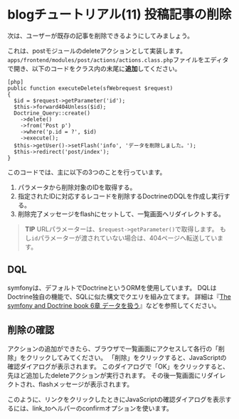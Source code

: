 blogチュートリアル(11) 投稿記事の削除
=====================================

次は、ユーザーが既存の記事を削除できるようにしてみましょう。

これは、postモジュールのdeleteアクションとして実装します。
`apps/frontend/modules/post/actions/actions.class.php`ファイルをエディタで開き、以下のコードをクラス内の末尾に**追加**してください。

	[php]
	public function executeDelete(sfWebrequest $request)
	{
	  $id = $request->getParameter('id');
	  $this->forward404Unless($id);
	  Doctrine_Query::create()
	    ->delete()
	    ->from('Post p')
	    ->where('p.id = ?', $id)
	    ->execute();
	  $this->getUser()->setFlash('info', 'データを削除しました。');
	  $this->redirect('post/index');
	}

このコードでは、主に以下の3つのことを行っています。

1. パラメータから削除対象のIDを取得する。
2. 指定されたIDに対応するレコードを削除するDoctrineのDQLを作成し実行する。
3. 削除完了メッセージをflashにセットして、一覧画面へリダイレクトする。

> **TIP**
> URLパラメーターは、`$request->getParameter()`で取得します。
> もし`id`パラメーターが渡されていない場合は、404ページへ転送しています。



DQL
---

symfonyは、デフォルトでDoctrineというORMを使用しています。
DQLはDoctrine独自の機能で、SQLに似た構文でクエリを組み立てます。
詳細は『[The symfony and Doctrine book 6章 データを扱う](http://www.symfony-project.org/doctrine/1_2/ja/06-Working-With-Data)』などを参照してください。


削除の確認
----------

アクションの追加ができたら、ブラウザで一覧画面にアクセスして各行の「削除」をクリックしてみてください。
「削除」をクリックすると、JavaScriptの確認ダイアログが表示されます。
このダイアログで「OK」をクリックすると、先ほど追加したdeleteアクションが実行されます。
その後一覧画面にリダイレクトされ、flashメッセージが表示されます。

このように、リンクをクリックしたときにJavaScriptの確認ダイアログを表示するには、link_toヘルパーのconfirmオプションを使います。
